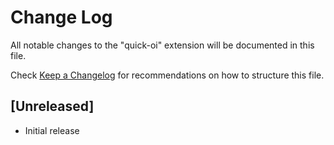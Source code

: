 # Change Log

All notable changes to the "quick-oi" extension will be documented in this file.

Check [Keep a Changelog](http://keepachangelog.com/) for recommendations on how to structure this file.

## [Unreleased]

- Initial release